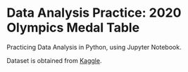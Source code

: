 # Data Analysis Practice: 2020 Olympics Medal Table
Practicing Data Analysis in Python, using Jupyter Notebook.

Dataset is obtained from [Kaggle](https://www.kaggle.com/berkayalan/2021-olympics-medals-in-tokyo).
